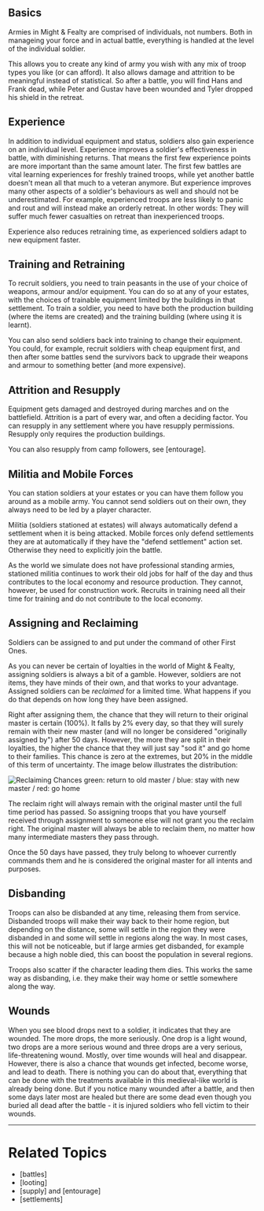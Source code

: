 Basics
------
Armies in Might & Fealty are comprised of individuals, not numbers. Both in manageing your force and in actual battle, everything is handled at the level of the individual soldier.

This allows you to create any kind of army you wish with any mix of troop types you like (or can afford). It also allows damage and attrition to be meaningful instead of statistical. So after a battle, you will find Hans and Frank dead, while Peter and Gustav have been wounded and Tyler dropped his shield in the retreat.


Experience
----------
In addition to individual equipment and status, soldiers also gain experience on an individual level. Experience improves a soldier's effectiveness in battle, with diminishing returns. That means the first few experience points are more important than the same amount later. The first few battles are vital learning experiences for freshly trained troops, while yet another battle doesn't mean all that much to a veteran anymore. But experience improves many other aspects of a soldier's behaviours as well and should not be underestimated. For example, experienced troops are less likely to panic and rout and will instead make an orderly retreat. In other words: They will suffer much fewer casualties on retreat than inexperienced troops.

Experience also reduces retraining time, as experienced soldiers adapt to new equipment faster.


Training and Retraining
-----------------------
To recruit soldiers, you need to train peasants in the use of your choice of weapons, armour and/or equipment. You can do so at any of your estates, with the choices of trainable equipment limited by the buildings in that settlement. To train a soldier, you need to have both the production building (where the items are created) and the training building (where using it is learnt).

You can also send soldiers back into training to change their equipment. You could, for example, recruit soldiers with cheap equipment first, and then after some battles send the survivors back to upgrade their weapons and armour to something better (and more expensive).


Attrition and Resupply
----------------------
Equipment gets damaged and destroyed during marches and on the battlefield. Attrition is a part of every war, and often a deciding factor. You can resupply in any settlement where you have resupply permissions. Resupply only requires the production buildings.

You can also resupply from camp followers, see [entourage].


Militia and Mobile Forces
-------------------------
You can station soldiers at your estates or you can have them follow you around as a mobile army. You cannot send soldiers out on their own, they always need to be led by a player character.

Militia (soldiers stationed at estates) will always automatically defend a settlement when it is being attacked. Mobile forces only defend settlements they are at automatically if they have the "defend settlement" action set. Otherwise they need to explicitly join the battle.

As the world we simulate does not have professional standing armies, stationed militia continues to work their old jobs for half of the day and thus contributes to the local economy and resource production. They cannot, however, be used for construction work. Recruits in training need all their time for training and do not contribute to the local economy.


Assigning and Reclaiming
------------------------
Soldiers can be assigned to and put under the command of other First Ones.

As you can never be certain of loyalties in the world of Might & Fealty, assigning soldiers is always a bit of a gamble. However, soldiers are not items, they have minds of their own, and that works to your advantage. Assigned soldiers can be *reclaimed* for a limited time. What happens if you do that depends on how long they have been assigned.

Right after assigning them, the chance that they will return to their original master is certain (100%). It falls by 2% every day, so that they will surely remain with their new master (and will no longer be considered "originally assigned by") after 50 days. However, the more they are split in their loyalties, the higher the chance that they will just say "sod it" and go home to their families. This chance is zero at the extremes, but 20% in the middle of this term of uncertainty. The image below illustrates the distribution:

![Reclaiming Chances](/bundles/bm2site/images/reclaim.png "Reclaiming Chances")
green: return to old master / blue: stay with new master / red: go home

The reclaim right will always remain with the original master until the full time period has passed. So assigning troops that you have yourself received through assignment to someone else will not grant you the reclaim right. The original master will always be able to reclaim them, no matter how many intermediate masters they pass through.

Once the 50 days have passed, they truly belong to whoever currently commands them and he is considered the original master for all intents and purposes.


Disbanding
----------
Troops can also be disbanded at any time, releasing them from service. Disbanded troops will make their way back to their home region, but depending on the distance, some will settle in the region they were disbanded in and some will settle in regions along the way. In most cases, this will not be noticeable, but if large armies get disbanded, for example because a high noble died, this can boost the population in several regions.

Troops also scatter if the character leading them dies. This works the same way as disbanding, i.e. they make their way home or settle somewhere along the way.


Wounds
------
When you see blood drops next to a soldier, it indicates that they are wounded. The more drops, the more seriously. One drop is a light wound, two drops are a more serious wound and three drops are a very serious, life-threatening wound. Mostly, over time wounds will heal and disappear. However, there is also a chance that wounds get infected, become worse, and lead to death. There is nothing you can do about that, everything that can be done with the treatments available in this medieval-like world is already being done. But if you notice many wounded after a battle, and then some days later most are healed but there are some dead even though you buried all dead after the battle - it is injured soldiers who fell victim to their wounds.


---

Related Topics
==============
* [battles]
* [looting]
* [supply] and [entourage]
* [settlements]
